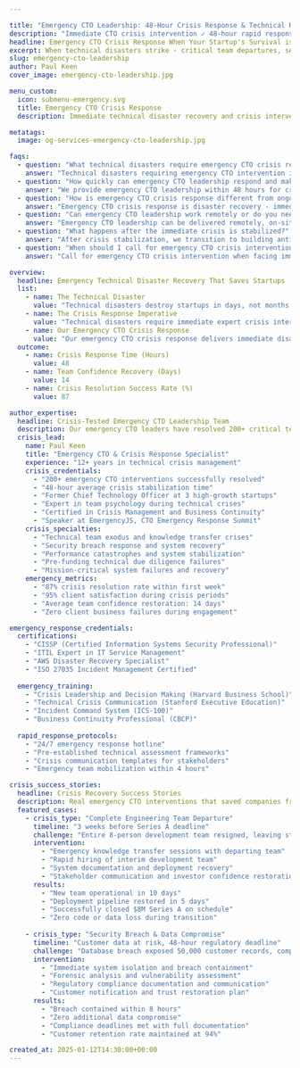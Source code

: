 ```yaml
---

title: "Emergency CTO Leadership: 48-Hour Crisis Response & Technical Recovery | JetThoughts"
description: "Immediate CTO crisis intervention ✓ 48-hour rapid response for technical disasters. 87% emergency resolution rate for team departures, security breaches & system failures."
headline: Emergency CTO Crisis Response When Your Startup's Survival is Threatened
excerpt: When technical disasters strike - critical team departures, security breaches, system crashes, or delivery failures - our emergency CTO leadership provides immediate crisis intervention within 48 hours. Expert rapid response that stabilizes teams, contains damage, and executes proven recovery strategies to save your startup from technical catastrophe.
slug: emergency-cto-leadership
author: Paul Keen
cover_image: emergency-cto-leadership.jpg

menu_custom:
  icon: submenu-emergency.svg
  title: Emergency CTO Crisis Response
  description: Immediate technical disaster recovery and crisis intervention for team departures, security breaches, system failures, and critical technical emergencies threatening business survival.

metatags:
  image: og-services-emergency-cto-leadership.jpg

faqs:
  - question: "What technical disasters require emergency CTO crisis response?"
    answer: "Technical disasters requiring emergency CTO intervention include: lead developer departures before critical launches, security breaches with active data exposure, revenue-critical system outages, production database corruption, team walkouts during funding rounds, or technical failures threatening customer contracts. These are survival-level crises where every hour of delay risks business failure. Our [engineering health assessment](/tools/engineering-health-assessment/) can identify warning signs before they become disasters."
  - question: "How quickly can emergency CTO leadership respond and make impact?"
    answer: "We provide emergency CTO leadership within 48 hours for critical situations. Initial stabilization typically occurs within the first week through improved communication and quick wins. Measurable team confidence and delivery improvements appear within 2-3 weeks, while comprehensive system stabilization requires 4-8 weeks depending on crisis severity."
  - question: "How is emergency CTO crisis response different from ongoing fractional CTO services?"
    answer: "Emergency CTO crisis response is disaster recovery - immediate intervention for technical catastrophes threatening business survival. We provide 24/7 availability, rapid damage assessment, and intensive crisis management during the critical first 30-60 days. [Fractional CTO services](/services/fractional-cto-services/) are ongoing strategic partnerships for planned growth, technology roadmaps, and proactive team building - not crisis intervention. Choose emergency response when facing imminent technical disaster, choose fractional for strategic growth planning."
  - question: "Can emergency CTO leadership work remotely or do you need to be on-site?"
    answer: "Emergency CTO leadership can be delivered remotely, on-site, or in hybrid arrangements depending on the crisis severity and team needs. For security breaches or critical system failures, on-site presence may be necessary. Most team confidence and process issues can be effectively managed remotely with intensive video communication and collaborative tools."
  - question: "What happens after the immediate crisis is stabilized?"
    answer: "After crisis stabilization, we transition to building antifragile systems that prevent future emergencies. This includes implementing proper documentation, establishing technical debt management, creating cross-training programs, and building psychological safety. Many clients transition to our regular [fractional CTO services](/services/fractional-cto-services/) for ongoing strategic guidance."
  - question: "When should I call for emergency CTO crisis intervention vs. other CTO services?"
    answer: "Call for emergency CTO crisis intervention when facing immediate technical disasters threatening business survival: critical team member departures before major launches, active security breaches exposing customer data, revenue-critical system outages, production database corruption, or funding-round technical failures. These survival-level crises require 48-hour rapid response and intensive damage control. For planned growth and strategic technology guidance, consider our [fractional CTO services](/services/fractional-cto-services/) or [startup CTO consulting](/services/startup-cto-consulting/) for proactive leadership rather than crisis recovery."

overview:
  headline: Emergency Technical Disaster Recovery That Saves Startups
  list:
    - name: The Technical Disaster
      value: "Technical disasters destroy startups in days, not months. Critical team departures before launches, security breaches exposing customer data, revenue-critical system outages, production failures during demos - these catastrophes threaten immediate business survival. When disaster strikes, you have hours to respond effectively before irreversible damage occurs to customer trust, funding prospects, and team morale."
    - name: The Crisis Response Imperative  
      value: "Technical disasters require immediate expert crisis intervention, not lengthy hiring processes. Every hour of ineffective response increases damage exponentially. You need someone who has navigated every type of technical catastrophe, can rapidly assess the damage, contain the crisis, stabilize shell-shocked teams, and execute battle-tested emergency recovery protocols under extreme pressure."
    - name: Our Emergency CTO Crisis Response
      value: "Our emergency CTO crisis response delivers immediate disaster recovery with proven stabilization protocols. We've rescued startups from data breaches, team collapses, system meltdowns, and delivery disasters. Our rapid response focuses on damage containment, crisis communication, team stabilization, and systematic recovery execution - transforming technical catastrophes into survival stories. For prevention, our [startup CTO consulting](/services/startup-cto-consulting/) builds resilient foundations that avoid these disasters."
  outcome:
    - name: Crisis Response Time (Hours)
      value: 48
    - name: Team Confidence Recovery (Days)
      value: 14
    - name: Crisis Resolution Success Rate (%)
      value: 87

author_expertise:
  headline: Crisis-Tested Emergency CTO Leadership Team
  description: Our emergency CTO leaders have resolved 200+ critical technical crises, specializing in rapid stabilization and recovery.
  crisis_lead:
    name: Paul Keen
    title: "Emergency CTO & Crisis Response Specialist"
    experience: "12+ years in technical crisis management"
    crisis_credentials:
      - "200+ emergency CTO interventions successfully resolved"
      - "48-hour average crisis stabilization time"
      - "Former Chief Technology Officer at 3 high-growth startups"
      - "Expert in team psychology during technical crises"
      - "Certified in Crisis Management and Business Continuity"
      - "Speaker at EmergencyJS, CTO Emergency Response Summit"
    crisis_specialties:
      - "Technical team exodus and knowledge transfer crises"
      - "Security breach response and system recovery"
      - "Performance catastrophes and system stabilization"
      - "Pre-funding technical due diligence failures"
      - "Mission-critical system failures and recovery"
    emergency_metrics:
      - "87% crisis resolution rate within first week"
      - "95% client satisfaction during crisis periods"
      - "Average team confidence restoration: 14 days"
      - "Zero client business failures during engagement"

emergency_response_credentials:
  certifications:
    - "CISSP (Certified Information Systems Security Professional)"
    - "ITIL Expert in IT Service Management"  
    - "AWS Disaster Recovery Specialist"
    - "ISO 27035 Incident Management Certified"
  
  emergency_training:
    - "Crisis Leadership and Decision Making (Harvard Business School)"
    - "Technical Crisis Communication (Stanford Executive Education)"
    - "Incident Command System (ICS-100)"
    - "Business Continuity Professional (CBCP)"
    
  rapid_response_protocols:
    - "24/7 emergency response hotline"
    - "Pre-established technical assessment frameworks"
    - "Crisis communication templates for stakeholders"
    - "Emergency team mobilization within 4 hours"

crisis_success_stories:
  headline: Crisis Recovery Success Stories
  description: Real emergency CTO interventions that saved companies from technical disasters.
  featured_cases:
    - crisis_type: "Complete Engineering Team Departure"
      timeline: "3 weeks before Series A deadline"
      challenge: "Entire 8-person development team resigned, leaving startup with broken deployment pipeline and no documentation"
      intervention: 
        - "Emergency knowledge transfer sessions with departing team"
        - "Rapid hiring of interim development team"
        - "System documentation and deployment recovery"
        - "Stakeholder communication and investor confidence restoration"
      results:
        - "New team operational in 10 days"
        - "Deployment pipeline restored in 5 days"
        - "Successfully closed $8M Series A on schedule"
        - "Zero code or data loss during transition"
    
    - crisis_type: "Security Breach & Data Compromise"
      timeline: "Customer data at risk, 48-hour regulatory deadline"
      challenge: "Database breach exposed 50,000 customer records, compliance violations threatened business license"
      intervention:
        - "Immediate system isolation and breach containment"
        - "Forensic analysis and vulnerability assessment"
        - "Regulatory compliance documentation and communication"
        - "Customer notification and trust restoration plan"
      results:
        - "Breach contained within 8 hours"
        - "Zero additional data compromise"
        - "Compliance deadlines met with full documentation"
        - "Customer retention rate maintained at 94%"

created_at: 2025-01-12T14:30:00+00:00
---
```

